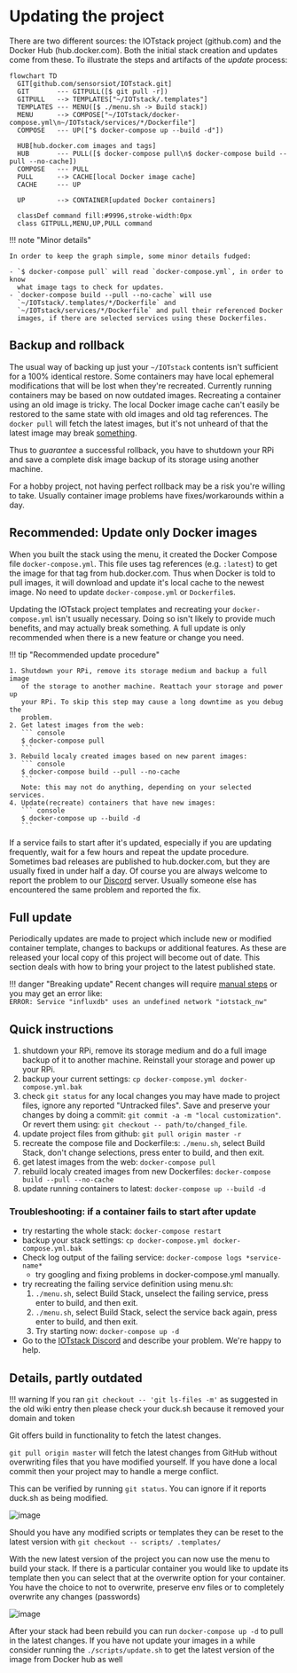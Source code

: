 # Updating the project

There are two different sources: the IOTstack project (github.com) and
the Docker Hub (hub.docker.com). Both the initial stack creation and updates
come from these. To illustrate the steps and artifacts of the *update* process:

``` mermaid
flowchart TD
  GIT[github.com/sensorsiot/IOTstack.git]
  GIT       --- GITPULL([$ git pull -r])
  GITPULL   --> TEMPLATES["~/IOTstack/.templates"]
  TEMPLATES --- MENU([$ ./menu.sh -> Build stack])
  MENU      --> COMPOSE["~/IOTstack/docker-compose.yml\n~/IOTstack/services/*/Dockerfile"]
  COMPOSE   --- UP(["$ docker-compose up --build -d"])

  HUB[hub.docker.com images and tags]
  HUB       --- PULL([$ docker-compose pull\n$ docker-compose build --pull --no-cache])
  COMPOSE   --- PULL
  PULL      --> CACHE[local Docker image cache]
  CACHE     --- UP

  UP        --> CONTAINER[updated Docker containers]

  classDef command fill:#9996,stroke-width:0px
  class GITPULL,MENU,UP,PULL command
```

!!! note "Minor details"

    In order to keep the graph simple, some minor details fudged:

    - `$ docker-compose pull` will read `docker-compose.yml`, in order to know
      what image tags to check for updates.
    - `docker-compose build --pull --no-cache` will use
      `~/IOTstack/.templates/*/Dockerfile` and
      `~/IOTstack/services/*/Dockerfile` and pull their referenced Docker
      images, if there are selected services using these Dockerfiles.

## Backup and rollback

The usual way of backing up just your `~/IOTstack` contents isn't sufficient
for a 100% identical restore. Some containers may have local ephemeral
modifications that will be lost when they're recreated. Currently running
containers may be based on now outdated images. Recreating a container using an
old image is tricky. The local Docker image cache can't easily be restored to
the same state with old images and old tag references. The `docker pull` will
fetch the latest images, but it's not unheard of that the latest image may
break [something](
https://github.com/node-red/node-red/issues/3461#issuecomment-1076348639).

Thus to *guarantee* a successful rollback, you have to shutdown your RPi and
save a complete disk image backup of its storage using another machine.

For a hobby project, not having perfect rollback may be a risk you're willing
to take. Usually container image problems have fixes/workarounds within a day.

## Recommended: Update only Docker images

When you built the stack using the menu, it created the Docker Compose file
`docker-compose.yml`. This file uses tag references (e.g. `:latest`) to get the
image for that tag from hub.docker.com. Thus when Docker is told to pull
images, it will download and update it's local cache to the newest image. No
need to update `docker-compose.yml` or `Dockerfile`s.

Updating the IOTstack project templates and recreating your
`docker-compose.yml` isn't usually necessary. Doing so isn't likely to provide
much benefits, and may actually break something. A full update is only
recommended when there is a new feature or change you need.

!!! tip "Recommended update procedure"

    1. Shutdown your RPi, remove its storage medium and backup a full image
       of the storage to another machine. Reattach your storage and power up
       your RPi. To skip this step may cause a long downtime as you debug the
       problem.
    2. Get latest images from the web:
       ``` console
       $ docker-compose pull
       ```
    3. Rebuild localy created images based on new parent images:
       ``` console
       $ docker-compose build --pull --no-cache
       ```
       Note: this may not do anything, depending on your selected services.
    4. Update(recreate) containers that have new images:
       ``` console
       $ docker-compose up --build -d
       ```

If a service fails to start after it's updated, especially if you are updating
frequently, wait for a few hours and repeat the update procedure. Sometimes bad
releases are published to hub.docker.com, but they are usually fixed in under
half a day. Of course you are always welcome to report the problem to our
[Discord](https://discord.gg/ZpKHnks) server. Usually someone else has
encountered the same problem and reported the fix.

## Full update

Periodically updates are made to project which include new or modified container template, changes to backups or additional features. As these are released your local copy of this project will become out of date. This section deals with how to bring your project to the latest published state.

!!! danger "Breaking update"
    Recent changes will require [manual steps](
    https://github.com/SensorsIot/IOTstack/blob/master/README.md#significant-change-to-networking)
    or you may get an error like:  
    `ERROR: Service "influxdb" uses an undefined network "iotstack_nw"`

## Quick instructions

1. shutdown your RPi, remove its storage medium and do a full image backup of
   it to another machine. Reinstall your storage and power up your RPi.
2. backup your current settings: `cp docker-compose.yml docker-compose.yml.bak`
3. check `git status` for any local changes you may have made to project files, ignore any reported "Untracked files". Save and preserve your changes by doing a commit: `git commit -a -m "local customization"`. Or revert them using: `git checkout -- path/to/changed_file`.
4. update project files from github: `git pull origin master -r`
5. recreate the compose file and Dockerfile:s: `./menu.sh`, select Build Stack, don't change selections, press enter to build, and then exit.
4. get latest images from the web: `docker-compose pull`
5. rebuild localy created images from new Dockerfiles: `docker-compose build --pull --no-cache`
6. update running containers to latest: `docker-compose up --build -d`

### Troubleshooting: if a container fails to start after update

* try restarting the whole stack: `docker-compose restart`
* backup your stack settings: `cp docker-compose.yml docker-compose.yml.bak`
* Check log output of the failing service: `docker-compose logs *service-name*`
    * try googling and fixing problems in docker-compose.yml manually.
* try recreating the failing service definition using menu.sh:
    1. `./menu.sh`, select Build Stack, unselect the failing service, press
       enter to build, and then exit.
    2. `./menu.sh`, select Build Stack, select the service back again, press
       enter to build, and then exit.
    3. Try starting now: `docker-compose up -d`
* Go to the [IOTstack Discord](https://discord.gg/ZpKHnks) and describe your
  problem. We're happy to help.

## Details, partly outdated

!!! warning
    If you ran `git checkout -- 'git ls-files -m'` as suggested in the old wiki entry then please check your duck.sh because it removed your domain and token

Git offers build in functionality to fetch the latest changes.

`git pull origin master` will fetch the latest changes from GitHub without overwriting files that you have modified yourself. If you have done a local commit then your project may to handle a merge conflict.

This can be verified by running `git status`. You can ignore if it reports duck.sh as being modified.

![image](https://user-images.githubusercontent.com/46672225/68645804-d42d0000-0521-11ea-842f-fd0b2d22cd0e.png)

Should you have any modified scripts or templates they can be reset to the latest version with `git checkout -- scripts/ .templates/`

With the new latest version of the project you can now use the menu to build your stack. If there is a particular container you would like to update its template then you can select that at the overwrite option for your container. You have the choice to not to overwrite, preserve env files or to completely overwrite any changes (passwords)

![image](https://user-images.githubusercontent.com/46672225/68646024-8fee2f80-0522-11ea-8b6e-f1d439a5be7f.png)

After your stack had been rebuild you can run `docker-compose up -d` to pull in the latest changes. If you have not update your images in a while consider running the `./scripts/update.sh` to get the latest version of the image from Docker hub as well
